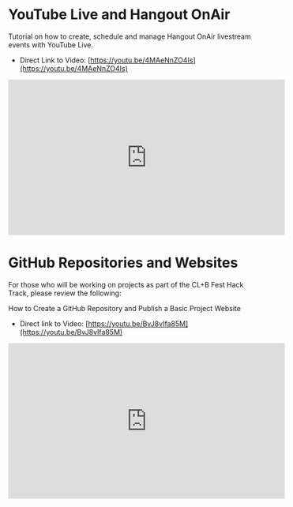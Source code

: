 # YouTube Live and Hangout OnAir

Tutorial on how to create, schedule and manage Hangout OnAir livestream events with YouTube Live.

* Direct Link to Video: [https://youtu.be/4MAeNnZO4Is](https://youtu.be/4MAeNnZO4Is)

<iframe width="560" height="315" src="https://www.youtube.com/embed/4MAeNnZO4Is" frameborder="0" allow="autoplay; encrypted-media" allowfullscreen></iframe>

# GitHub Repositories and Websites

For those who will be working on projects as part of the CL+B Fest Hack Track, please review the following:

How to Create a GitHub Repository and Publish a Basic Project Website

* Direct link to Video: [https://youtu.be/BvJ8vIfa85M](https://youtu.be/BvJ8vIfa85M)

<iframe width="560" height="315" src="https://www.youtube.com/embed/BvJ8vIfa85M" frameborder="0" allow="autoplay; encrypted-media" allowfullscreen></iframe>
